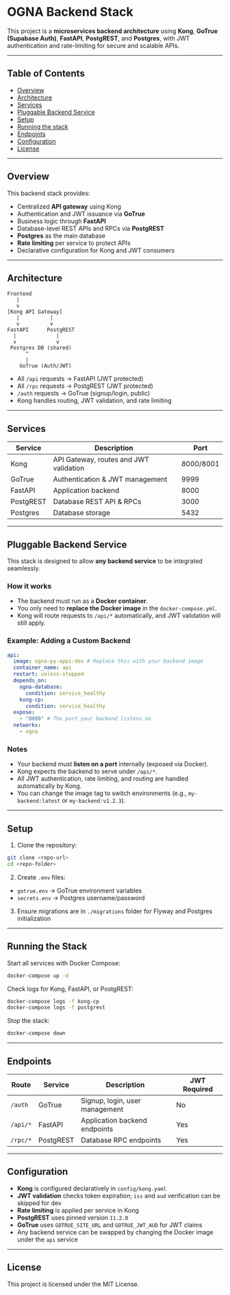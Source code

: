# OGNA Backend Stack

This project is a **microservices backend architecture** using **Kong**, **GoTrue (Supabase Auth)**, **FastAPI**, **PostgREST**, and **Postgres**, with JWT authentication and rate-limiting for secure and scalable APIs.

---

## Table of Contents

- [Overview](#overview)
- [Architecture](#architecture)
- [Services](#services)
- [Pluggable Backend Service](#pluggable-backend-service)
- [Setup](#setup)
- [Running the stack](#running-the-stack)
- [Endpoints](#endpoints)
- [Configuration](#configuration)
- [License](#license)

---

## Overview

This backend stack provides:

- Centralized **API gateway** using Kong
- Authentication and JWT issuance via **GoTrue**
- Business logic through **FastAPI**
- Database-level REST APIs and RPCs via **PostgREST**
- **Postgres** as the main database
- **Rate limiting** per service to protect APIs
- Declarative configuration for Kong and JWT consumers

---

## Architecture

```
Frontend
   |
   v
[Kong API Gateway]
   |          |
   v          v
FastAPI      PostgREST
  |             |
  v             v
 Postgres DB (shared)
      ^
      |
    GoTrue (Auth/JWT)
```

- All `/api` requests → FastAPI (JWT protected)
- All `/rpc` requests → PostgREST (JWT protected)
- `/auth` requests → GoTrue (signup/login, public)
- Kong handles routing, JWT validation, and rate limiting

---

## Services

| Service   | Description                            | Port      |
| --------- | -------------------------------------- | --------- |
| Kong      | API Gateway, routes and JWT validation | 8000/8001 |
| GoTrue    | Authentication & JWT management        | 9999      |
| FastAPI   | Application backend                    | 8000      |
| PostgREST | Database REST API & RPCs               | 3000      |
| Postgres  | Database storage                       | 5432      |

---

## Pluggable Backend Service

This stack is designed to allow **any backend service** to be integrated seamlessly.

### How it works

- The backend must run as a **Docker container**.
- You only need to **replace the Docker image** in the `docker-compose.yml`.
- Kong will route requests to `/api/*` automatically, and JWT validation will still apply.

### Example: Adding a Custom Backend

```yaml
api:
  image: ogna-py-appi:dev # Replace this with your backend image
  container_name: api
  restart: unless-stopped
  depends_on:
    ogna-database:
      condition: service_healthy
    kong-cp:
      condition: service_healthy
  expose:
    - "8000" # The port your backend listens on
  networks:
    - ogna
```

### Notes

- Your backend must **listen on a port** internally (exposed via Docker).
- Kong expects the backend to serve under `/api/*`.
- All JWT authentication, rate limiting, and routing are handled automatically by Kong.
- You can change the image tag to switch environments (e.g., `my-backend:latest` or `my-backend:v1.2.3`).

---

## Setup

1. Clone the repository:

```bash
git clone <repo-url>
cd <repo-folder>
```

2. Create `.env` files:

- `gotrue.env` → GoTrue environment variables
- `secrets.env` → Postgres username/password

3. Ensure migrations are in `./migrations` folder for Flyway and Postgres initialization

---

## Running the Stack

Start all services with Docker Compose:

```bash
docker-compose up -d
```

Check logs for Kong, FastAPI, or PostgREST:

```bash
docker-compose logs -f kong-cp
docker-compose logs -f postgrest
```

Stop the stack:

```bash
docker-compose down
```

---

## Endpoints

| Route    | Service   | Description                    | JWT Required |
| -------- | --------- | ------------------------------ | ------------ |
| `/auth`  | GoTrue    | Signup, login, user management | No           |
| `/api/*` | FastAPI   | Application backend endpoints  | Yes          |
| `/rpc/*` | PostgREST | Database RPC endpoints         | Yes          |

---

## Configuration

- **Kong** is configured declaratively in `config/kong.yaml`
- **JWT validation** checks token expiration; `iss` and `aud` verification can be skipped for dev
- **Rate limiting** is applied per service in Kong
- **PostgREST** uses pinned version `11.2.0`
- **GoTrue** uses `GOTRUE_SITE_URL` and `GOTRUE_JWT_AUD` for JWT claims
- Any backend service can be swapped by changing the Docker image under the `api` service

---

## License

This project is licensed under the MIT License.
